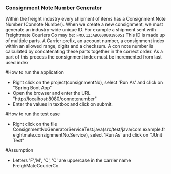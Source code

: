 ### Consignment Note Number Generator
Within the freight industry every shipment of items has a Consignment Note Number (Connote Number). 
When we create a new consignment, we must generate an industry-wide unique ID. For example a shipment sent with Freightmate Couriers Co may be: `FMCC123ABC00000196051` This ID is made up of multiple parts. 
A Carrier prefix, an account number, a consignment index within an allowed range, digits and a checksum. 
A con note number is calculated by concatenating these parts together in the correct order. 
As a part of this process the consignment index must be incremented from last used index 

#How to run the application
- Right click on the project(consignmentNo), select 'Run As' and click on "Spring Boot App"
- Open the browser and enter the URL "http://localhost:8080/connotenumber"
- Enter the values in textbox and click on submit.

#How to run the test case
- Right click on the file ConsignmentNoGeneratorServiceTest.java(src/test/java/com.example.freightmate.consignmentNo.Service), select 'Run As' and click on "JUnit Test"

#Assumption
- Letters 'F','M', 'C', 'C' are uppercase in the carrier name FreighMateCourierCo.